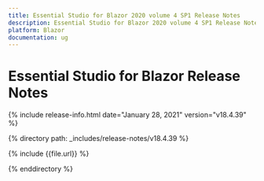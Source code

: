 ```yaml
---
title: Essential Studio for Blazor 2020 volume 4 SP1 Release Notes  
description: Essential Studio for Blazor 2020 volume 4 SP1 Release Notes  
platform: Blazor
documentation: ug
---
```


# Essential Studio for Blazor  Release Notes  

{% include release-info.html date="January 28, 2021"  version="v18.4.39" %} 


{% directory path: _includes/release-notes/v18.4.39 %}

{% include {{file.url}} %}

{% enddirectory %}

